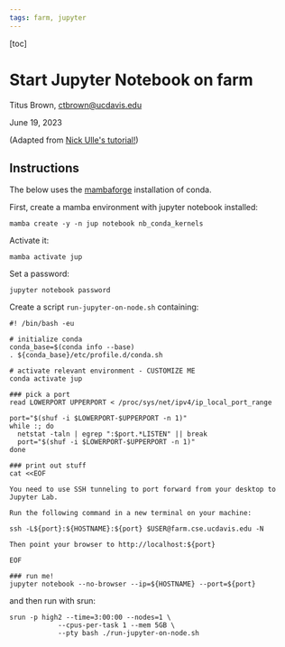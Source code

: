 ```yaml
---
tags: farm, jupyter
---
```


[toc]

# Start Jupyter Notebook on farm

Titus Brown, ctbrown@ucdavis.edu

June 19, 2023

(Adapted from [Nick Ulle's tutorial!](https://nick-ulle.github.io/bag-of-tricks/chapters/remote-computing.html#running-jupyter-rstudio-remotely))

## Instructions

The below uses the [mambaforge](https://github.com/conda-forge/miniforge#mambaforge) installation of conda.

First, create a mamba environment with jupyter notebook installed:
```
mamba create -y -n jup notebook nb_conda_kernels
```
Activate it:
```
mamba activate jup
```
Set a password:
```
jupyter notebook password
```

Create a script `run-jupyter-on-node.sh` containing:
```
#! /bin/bash -eu

# initialize conda
conda_base=$(conda info --base)
. ${conda_base}/etc/profile.d/conda.sh

# activate relevant environment - CUSTOMIZE ME
conda activate jup

### pick a port
read LOWERPORT UPPERPORT < /proc/sys/net/ipv4/ip_local_port_range

port="$(shuf -i $LOWERPORT-$UPPERPORT -n 1)"
while :; do
  netstat -taln | egrep ":$port.*LISTEN" || break
  port="$(shuf -i $LOWERPORT-$UPPERPORT -n 1)"
done

### print out stuff
cat <<EOF

You need to use SSH tunneling to port forward from your desktop to Jupyter Lab.

Run the following command in a new terminal on your machine:

ssh -L${port}:${HOSTNAME}:${port} $USER@farm.cse.ucdavis.edu -N

Then point your browser to http://localhost:${port}

EOF

### run me!
jupyter notebook --no-browser --ip=${HOSTNAME} --port=${port}
```

and then run with srun:
```
srun -p high2 --time=3:00:00 --nodes=1 \
            --cpus-per-task 1 --mem 5GB \
            --pty bash ./run-jupyter-on-node.sh
```

